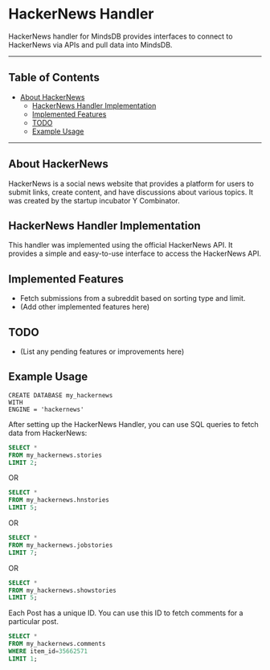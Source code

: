 # HackerNews Handler

HackerNews handler for MindsDB provides interfaces to connect to HackerNews via APIs and pull data into MindsDB.

---

## Table of Contents

- [About HackerNews](#about-hackernews)
  - [HackerNews Handler Implementation](#hackernews-handler-implementation)
  - [Implemented Features](#implemented-features)
  - [TODO](#todo)
  - [Example Usage](#example-usage)
---
## About HackerNews

HackerNews is a social news website that provides a platform for users to submit links, create content, and have discussions about various topics. It was created by the startup incubator Y Combinator.

## HackerNews Handler Implementation

This handler was implemented using the official HackerNews API. It provides a simple and easy-to-use interface to access the HackerNews API.


## Implemented Features

- Fetch submissions from a subreddit based on sorting type and limit.
- (Add other implemented features here)

## TODO

- (List any pending features or improvements here)

## Example Usage
```
CREATE DATABASE my_hackernews
WITH 
ENGINE = 'hackernews'
```

After setting up the HackerNews Handler, you can use SQL queries to fetch data from HackerNews:

```sql
SELECT *
FROM my_hackernews.stories
LIMIT 2;
```

OR

```sql
SELECT *
FROM my_hackernews.hnstories
LIMIT 5;
```

OR

```SQL
SELECT *
FROM my_hackernews.jobstories
LIMIT 7;
```

OR

```sql
SELECT *
FROM my_hackernews.showstories
LIMIT 5;
```

Each Post has a unique ID. You can use this ID to fetch comments for a particular post.

```sql
SELECT *
FROM my_hackernews.comments
WHERE item_id=35662571
LIMIT 1;
```